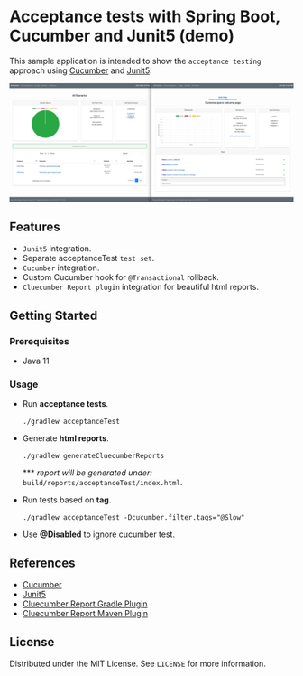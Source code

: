 # Acceptance tests with Spring Boot, Cucumber and Junit5 (demo) 

This sample application is intended to show the `acceptance testing` approach using [Cucumber](https://cucumber.io/docs/installation/java/) and [Junit5](https://junit.org/junit5/).

![acceptance-test-reports.png](./_docs/img/acceptance-test-reports.png)

## Features

* `Junit5` integration.
* Separate acceptanceTest `test set`.
* `Cucumber` integration.
* Custom Cucumber hook for `@Transactional` rollback.
* `Cluecumber Report plugin` integration for beautiful html reports.

## Getting Started

### Prerequisites

* Java 11

### Usage

* Run **acceptance tests**.
  ```shell
  ./gradlew acceptanceTest
  ```

* Generate **html reports**.
  ```shell
  ./gradlew generateCluecumberReports
  ```
  *** *report will be generated under:* `build/reports/acceptanceTest/index.html`.


* Run tests based on **tag**.
  ```shell
  ./gradlew acceptanceTest -Dcucumber.filter.tags="@Slow"
  ```

* Use **@Disabled** to ignore cucumber test.

## References

* [Cucumber](https://cucumber.io/)
* [Junit5](https://junit.org/junit5/)  
* [Cluecumber Report Gradle Plugin](https://github.com/JavaanseHZ/cluecumber-report-gradle-plugin)
* [Cluecumber Report Maven Plugin](https://github.com/trivago/cluecumber-report-plugin)

## License

Distributed under the MIT License. See `LICENSE` for more information.
